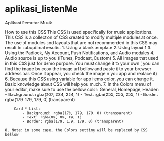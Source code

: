 # aplikasi_listenMe
 Aplikasi Pemutar Musik

 How to use this CSS 
 This CSS is used specifically for music applications. 
 This CSS is a collection of CSS created to modify multiple modules at once. The use of modules and layouts that are not recommended in this CSS may result in suboptimal results.
    1. Using a blank template
    2. Using layout 1
    3. Using the Padlock, My Account, Push Notifications, and Audio modules
    4. Audio source is up to you (iTunes, Podcast, Custom)
    5. All images that used in this CSS just for demo purpose. You must change it to your own ( you can find the image by copy the image url bellow and paste it to your
    browser address bar. Once it appear, you check the image n you app and replace it)
    6. Because this CSS using variable for app items color, you can change it. Basic knowledge about CSS will help you much.
    7. In the Colors menu of your editor, make sure to use the bellow color:
        General, Homepage, Header:
            - Background: rgba(207, 224, 234, 1)
            - Text: rgba(255, 255, 255, 1)
            - Border: rgba(179, 179, 179, 0) (transparent)

        Card * List:
            - Background: rgba(179, 179, 179, 0) (transparent)
            - Text: rgba(89, 89, 89, 1)
            - Border: rgba(179, 179, 179, 0) (transparent)

    8. Note: in some case, the Colors setting will be replaced by CSS bellow
